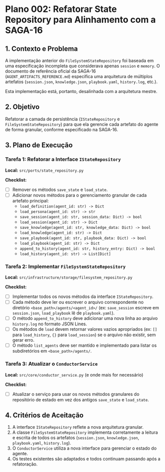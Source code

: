 # Plano 002: Refatorar State Repository para Alinhamento com a SAGA-16

## 1. Contexto e Problema

A implementação anterior do `FileSystemStateRepository` foi baseada em uma especificação incompleta que considerava apenas `session` e `memory`. O documento de referência oficial da SAGA-16 (`AGENT_ARTIFACTS_REFERENCE.md`) especifica uma arquitetura de múltiplos artefatos (`session.json`, `knowledge.json`, `playbook.yaml`, `history.log`, etc.).

Esta implementação está, portanto, desalinhada com a arquitetura mestre.

## 2. Objetivo

Refatorar a camada de persistência (`IStateRepository` e `FileSystemStateRepository`) para que ela gerencie cada artefato do agente de forma granular, conforme especificado na SAGA-16.

## 3. Plano de Execução

### Tarefa 1: Refatorar a Interface `IStateRepository`

**Local:** `src/ports/state_repository.py`

**Checklist:**
- [ ] Remover os métodos `save_state` e `load_state`.
- [ ] Adicionar novos métodos para o gerenciamento granular de cada artefato principal:
  - `load_definition(agent_id: str) -> Dict`
  - `load_persona(agent_id: str) -> str`
  - `save_session(agent_id: str, session_data: Dict) -> bool`
  - `load_session(agent_id: str) -> Dict`
  - `save_knowledge(agent_id: str, knowledge_data: Dict) -> bool`
  - `load_knowledge(agent_id: str) -> Dict`
  - `save_playbook(agent_id: str, playbook_data: Dict) -> bool`
  - `load_playbook(agent_id: str) -> Dict`
  - `append_to_history(agent_id: str, history_entry: Dict) -> bool`
  - `load_history(agent_id: str) -> List[Dict]`

### Tarefa 2: Implementar `FileSystemStateRepository`

**Local:** `src/infrastructure/storage/filesystem_repository.py`

**Checklist:**
- [ ] Implementar todos os novos métodos da interface `IStateRepository`.
- [ ] Cada método deve ler ou escrever o arquivo correspondente no diretório `<base_path>/agents/<agent_id>/` (ex: `save_session` escreve em `session.json`, `load_playbook` lê de `playbook.yaml`).
- [ ] O método `append_to_history` deve adicionar uma nova linha ao arquivo `history.log` no formato JSON Lines.
- [ ] Os métodos de `load` devem retornar valores vazios apropriados (ex: `[]` para `load_history`, `{}` para `load_session`) se o arquivo não existir, sem gerar erro.
- [ ] O método `list_agents` deve ser mantido e implementado para listar os subdiretórios em `<base_path>/agents/`.

### Tarefa 3: Atualizar o `ConductorService`

**Local:** `src/core/conductor_service.py` (e onde mais for necessário)

**Checklist:**
- [ ] Atualizar o serviço para usar os novos métodos granulares do repositório de estado em vez dos antigos `save_state` e `load_state`.

## 4. Critérios de Aceitação

1.  A interface `IStateRepository` reflete a nova arquitetura granular.
2.  A classe `FileSystemStateRepository` implementa corretamente a leitura e escrita de todos os artefatos (`session.json`, `knowledge.json`, `playbook.yaml`, `history.log`).
3.  O `ConductorService` utiliza a nova interface para gerenciar o estado do agente.
4.  Os testes existentes são adaptados e todos continuam passando após a refatoração.
